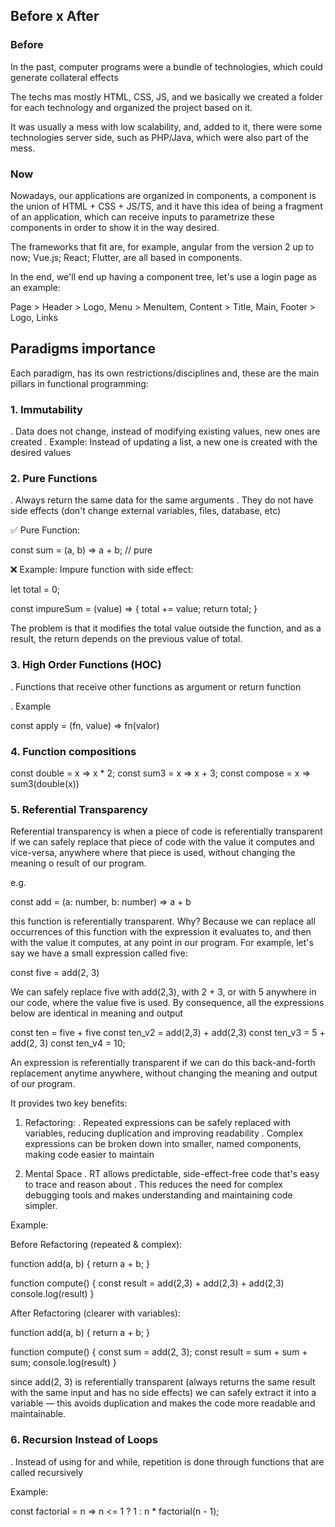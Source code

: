 ## Before x After

### Before

In the past, computer programs were a bundle of technologies, which could generate collateral effects

The techs mas mostly HTML, CSS, JS, and we basically we created a folder for each technology and organized the project
based on it.

It was usually a mess with low scalability, and, added to it, there were some technologies server side, such as PHP/Java,
which were also part of the mess.

### Now

Nowadays, our applications are organized in components, a component is the union of HTML + CSS + JS/TS, and it have this
idea of being a fragment of an application, which can receive inputs to parametrize these components in order to show it
in the way desired.

The frameworks that fit are, for example, angular from the version 2 up to now; Vue.js; React; Flutter, are all based
in components.

In the end, we'll end up having a component tree, let's use a login page as an example:

Page > Header > Logo, Menu > MenuItem, Content > Title, Main, Footer > Logo, Links

## Paradigms importance

Each paradigm, has its own restrictions/disciplines and, these are the main pillars in functional programming:

### 1. Immutability

. Data does not change, instead of modifying existing values, new ones are created
. Example: Instead of updating a list, a new one is created with the desired values

### 2. Pure Functions

. Always return the same data for the same arguments
. They do not have side effects (don't change external variables, files, database, etc)

✅ Pure Function:

const sum = (a, b) => a + b; // pure

❌ Example: Impure function with side effect:

let total = 0;

const impureSum = (value) => {
total += value;
return total;
}

The problem is that it modifies the total value outside the function, and as a result, the return depends on the previous
value of total.

### 3. High Order Functions (HOC)

. Functions that receive other functions as argument or return function

. Example

const apply = (fn, value) => fn(valor)

### 4. Function compositions

const double = x => x \* 2;
const sum3 = x => x + 3;
const compose = x => sum3(double(x))

### 5. Referential Transparency

Referential transparency is when a piece of code is referentially transparent if we can safely replace that piece of code
with the value it computes and vice-versa, anywhere where that piece is used, without changing the meaning o result of our
program.

e.g.

const add = (a: number, b: number) => a + b

this function is referentially transparent. Why? Because we can replace all occurrences of this function with the expression
it evaluates to, and then with the value it computes, at any point in our program. For example, let's say we have a small
expression called five:

const five = add(2, 3)

We can safely replace five with add(2,3), with 2 + 3, or with 5 anywhere in our code, where the value five is used. By
consequence, all the expressions below are identical in meaning and output

const ten = five + five
const ten_v2 = add(2,3) + add(2,3)
const ten_v3 = 5 + add(2, 3)
const ten_v4 = 10;

An expression is referentially transparent if we can do this back-and-forth replacement anytime anywhere, without changing
the meaning and output of our program.

It provides two key benefits:

1. Refactoring:
   . Repeated expressions can be safely replaced with variables, reducing duplication and improving readability
   . Complex expressions can be broken down into smaller, named components, making code easier to maintain

2. Mental Space
   . RT allows predictable, side-effect-free code that's easy to trace and reason about
   . This reduces the need for complex debugging tools and makes understanding and maintaining code simpler.

Example:

Before Refactoring (repeated & complex):

function add(a, b) {
return a + b;
}

function compute() {
const result = add(2,3) + add(2,3) + add(2,3)
console.log(result)
}

After Refactoring (clearer with variables):

function add(a, b) {
return a + b;
}

function compute() {
const sum = add(2, 3);
const result = sum + sum + sum;
console.log(result)
}

since add(2, 3) is referentially transparent (always returns the same result with the same input and has no side effects)
we can safely extract it into a variable — this avoids duplication and makes the code more readable and maintainable.

### 6. Recursion Instead of Loops

. Instead of using for and while, repetition is done through functions that are called recursively

Example:

const factorial = n => n <= 1 ? 1 : n \* factorial(n - 1);
